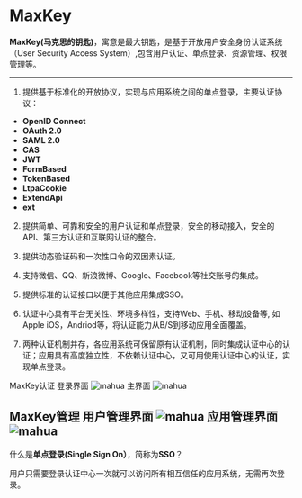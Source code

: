 # MaxKey
**MaxKey(马克思的钥匙)**，寓意是最大钥匙，是基于开放用户安全身份认证系统（User Security Access System）,包含用户认证、单点登录、资源管理、权限管理等。

------------

1.  提供基于标准化的开放协议，实现与应用系统之间的单点登录，主要认证协议：

- **OpenID Connect**
- **OAuth 2.0**
- **SAML 2.0**
- **CAS**
- **JWT**
- **FormBased**
- **TokenBased**
- **LtpaCookie**
- **ExtendApi**
- **ext**

2.  提供简单、可靠和安全的用户认证和单点登录，安全的移动接入，安全的API、第三方认证和互联网认证的整合。

3. 提供动态验证码和一次性口令的双因素认证。

4. 支持微信、QQ、新浪微博、Google、Facebook等社交账号的集成。

5. 提供标准的认证接口以便于其他应用集成SSO。

6. 认证中心具有平台无关性、环境多样性，支持Web、手机、移动设备等, 如Apple iOS，Andriod等，将认证能力从B/S到移动应用全面覆盖。

7. 两种认证机制并存，各应用系统可保留原有认证机制，同时集成认证中心的认证；应用具有高度独立性，不依赖认证中心，又可用使用认证中心的认证，实现单点登录。

MaxKey认证
登录界面
![mahua](https://github.com/shimingxy/MaxKey/blob/master/maxkey_login.png)
主界面
![mahua](https://github.com/shimingxy/MaxKey/blob/master/maxkey_index.png)

MaxKey管理
用户管理界面
![mahua](https://github.com/shimingxy/MaxKey/blob/master/maxkey_mgt_users.png)
应用管理界面
![mahua](https://github.com/shimingxy/MaxKey/blob/master/maxkey_mgt_apps.png)
------------


什么是**单点登录(Single Sign On）**，简称为**SSO**？

  用户只需要登录认证中心一次就可以访问所有相互信任的应用系统，无需再次登录。
